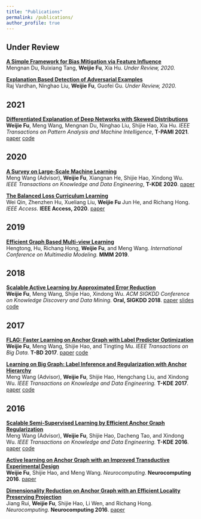 ```yaml
---
title: "Publications"
permalink: /publications/
author_profile: true
---
```


<!-- ## Preprints -->


<!-- <i>System Machine Learning.</i> <b>SysML 2019</b>.-->

## Under Review
<b>[A Simple Framework for Bias Mitigation via Feature Influence](??)</b><br>Mengnan Du, Ruixiang Tang, <b>Weijie Fu</b>, Xia Hu. <i>Under Review, 2020.</i>

<b>[Explanation Based Detection of Adversarial Examples](??)</b><br>Raj Vardhan, Ninghao Liu, <b>Weijie Fu</b>, Guofei Gu. <i>Under Review, 2020.</i>

## 2021

<b>[Differentiated Explanation of Deep Networks with Skewed Distributions](??)</b><br><b>Weijie Fu</b>, Meng Wang, Mengnan Du, Ninghao Liu, Shijie Hao, Xia Hu. <i>IEEE Transactions on Pattern Analysis and Machine Intelligence</i>, <b>T-PAMI 2021</b>. [paper](http://fuweijie.github.io/files/DRE.pdf) [code](https://github.com/fuweijie/DRE)

## 2020

<b>[A Survey on Large-Scale Machine Learning](??)</b><br>Meng Wang (Advisor), <b>Weijie Fu</b>, Xiangnan He, Shijie Hao, Xindong Wu. <i>IEEE Transactions on Knowledge and Data Engineering</i>, <b>T-KDE 2020</b>. [paper](https://arxiv.org/abs/2008.03911)

<b>[The Balanced Loss Curriculum Learning](??)</b><br>Wei Qin, Zhenzhen Hu, Xueliang Liu, <b>Weijie Fu</b> Jun He, and Richang Hong. <i>IEEE Access.</i> <b>IEEE Access, 2020</b>. [paper](http://ieeexplore.ieee.org/document/8977493/)

## 2019

<b>[Efficient Graph Based Multi-view Learning](??)</b><br>Hengtong, Hu, Richang Hong, <b>Weijie Fu</b>, and Meng Wang. <i>International Conference on Multimedia Modeling.</i> <b>MMM 2019</b>.

## 2018

<b>[Scalable Active Learning by Approximated Error Reduction](??)</b><br><b>Weijie Fu</b>, Meng Wang, Shijie Hao, Xindong Wu. <i>ACM SIGKDD Conference on Knowledge Discovery and Data Mining.</i> <b>Oral, SIGKDD 2018</b>. [paper](http://fuweijie.github.io/files/p1396-fu.pdf) [slides](http://fuweijie.github.io/files/talk_sigkdd_2018.pdf) [code](https://github.com/fuweijie/AER)

## 2017 

<b>[FLAG: Faster Learning on Anchor Graph with Label Predictor Optimization](??)</b><br><b>Weijie Fu</b>, Meng Wang, Shijie Hao, and Tingting Mu. <i>IEEE Transactions on Big Data.</i> <b>T-BD 2017</b>. [paper](http://fuweijie.github.io/files/07820177.pdf) [code](https://github.com/fuweijie/FLAG)

<b>[Learning on Big Graph: Label Inference and Regularization with Anchor Hierarchy](??)</b><br>Meng Wang (Advisor), <b>Weijie Fu</b>, Shijie Hao, Hengchang Liu, and Xindong Wu. <i>IEEE Transactions on Knowledge and Data Engineering.</i> <b>T-KDE 2017</b>. [paper](http://fuweijie.github.io/files/07820177.pdf) [code](https://github.com/fuweijie/HAGR)

## 2016 

<b>[Scalable Semi-Supervised Learning by Efficient Anchor Graph Regularization](??)</b><br>Meng Wang (Advisor), <b>Weijie Fu</b>, Shijie Hao, Dacheng Tao, and Xindong Wu. <i>IEEE Transactions on Knowledge and Data Engineering.</i> <b>T-KDE 2016</b>. [paper](http://fuweijie.github.io/files/07420705.pdf) [code](https://github.com/fuweijie/EAGR)

<b>[Active learning on Anchor Graph with an Improved Transductive Experimental Design](??)</b><br><b>Weijie Fu</b>, Shijie Hao, and Meng Wang. <i>Neurocomputing.</i> <b>Neurocomputing 2016</b>. [paper](https://www.sciencedirect.com/science/article/pii/S0925231215008929)

<b>[Dimensionality Reduction on Anchor Graph with an Efficient Locality Preserving Projection](??)</b><br>Jiang Rui, <b>Weijie Fu</b>, Shijie Hao, Li Wen, and Richang Hong. <i>Neurocomputing.</i> <b>Neurocomputing 2016</b>. [paper](https://www.sciencedirect.com/science/article/pii/S0925231215018536)
